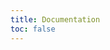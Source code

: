 ```yaml
---
title: Documentation
toc: false
---
```

<style>
@media (max-width: 767px) {
   body.docs {
      #_docs_toc {
         display: block;
      }
   }
}
</style>
